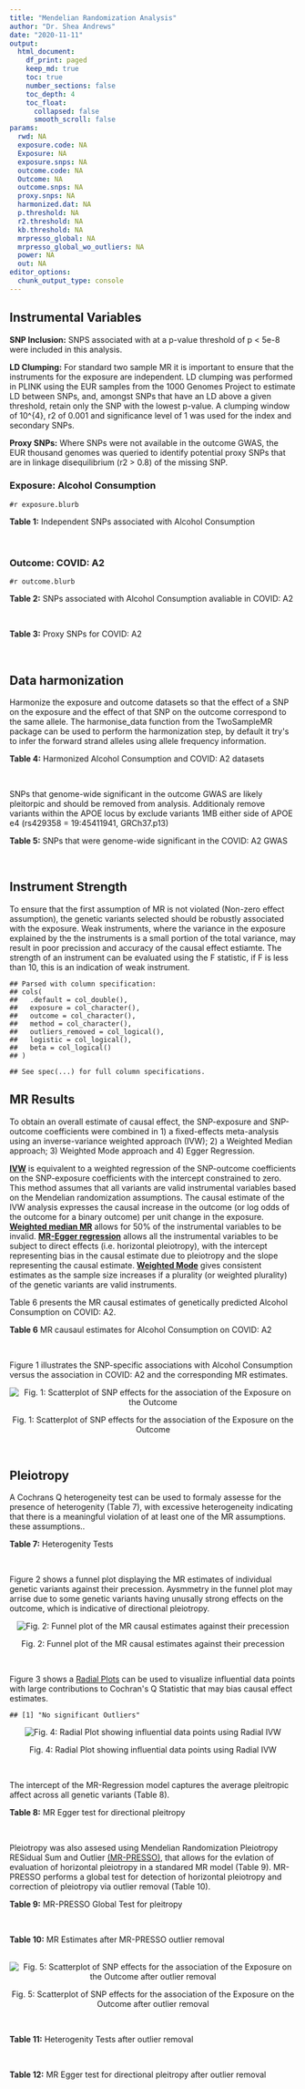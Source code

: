 ```yaml
---
title: "Mendelian Randomization Analysis"
author: "Dr. Shea Andrews"
date: "2020-11-11"
output:
  html_document:
    df_print: paged
    keep_md: true
    toc: true
    number_sections: false
    toc_depth: 4
    toc_float:
      collapsed: false
      smooth_scroll: false
params:
  rwd: NA
  exposure.code: NA
  Exposure: NA
  exposure.snps: NA
  outcome.code: NA
  Outcome: NA
  outcome.snps: NA
  proxy.snps: NA
  harmonized.dat: NA
  p.threshold: NA
  r2.threshold: NA
  kb.threshold: NA
  mrpresso_global: NA
  mrpresso_global_wo_outliers: NA
  power: NA
  out: NA
editor_options:
  chunk_output_type: console
---
```







## Instrumental Variables
**SNP Inclusion:** SNPS associated with at a p-value threshold of p < 5e-8 were included in this analysis.
<br>

**LD Clumping:** For standard two sample MR it is important to ensure that the instruments for the exposure are independent. LD clumping was performed in PLINK using the EUR samples from the 1000 Genomes Project to estimate LD between SNPs, and, amongst SNPs that have an LD above a given threshold, retain only the SNP with the lowest p-value. A clumping window of 10^{4}, r2 of 0.001 and significance level of 1 was used for the index and secondary SNPs.
<br>

**Proxy SNPs:** Where SNPs were not available in the outcome GWAS, the EUR thousand genomes was queried to identify potential proxy SNPs that are in linkage disequilibrium (r2 > 0.8) of the missing SNP.
<br>

### Exposure: Alcohol Consumption
`#r exposure.blurb`
<br>

**Table 1:** Independent SNPs associated with Alcohol Consumption
<div data-pagedtable="false">
  <script data-pagedtable-source type="application/json">
{"columns":[{"label":["SNP"],"name":[1],"type":["chr"],"align":["left"]},{"label":["CHROM"],"name":[2],"type":["dbl"],"align":["right"]},{"label":["POS"],"name":[3],"type":["dbl"],"align":["right"]},{"label":["REF"],"name":[4],"type":["chr"],"align":["left"]},{"label":["ALT"],"name":[5],"type":["chr"],"align":["left"]},{"label":["AF"],"name":[6],"type":["dbl"],"align":["right"]},{"label":["BETA"],"name":[7],"type":["dbl"],"align":["right"]},{"label":["SE"],"name":[8],"type":["dbl"],"align":["right"]},{"label":["Z"],"name":[9],"type":["dbl"],"align":["right"]},{"label":["P"],"name":[10],"type":["dbl"],"align":["right"]},{"label":["N"],"name":[11],"type":["dbl"],"align":["right"]},{"label":["TRAIT"],"name":[12],"type":["chr"],"align":["left"]}],"data":[{"1":"rs10753661","2":"1","3":"165119792","4":"G","5":"A","6":"0.7020","7":"-0.0113","8":"0.00209","9":"-5.406699","10":"4.24e-08","11":"537349","12":"drnkwk"},{"1":"rs28680958","2":"1","3":"173848808","4":"G","5":"A","6":"0.2300","7":"-0.0136","8":"0.00237","9":"-5.738397","10":"9.78e-09","11":"537349","12":"drnkwk"},{"1":"rs1260326","2":"2","3":"27730940","4":"T","5":"C","6":"0.5950","7":"0.0233","8":"0.00196","9":"11.887755","10":"3.33e-33","11":"537349","12":"drnkwk"},{"1":"rs62135521","2":"2","3":"44296002","4":"G","5":"T","6":"0.0378","7":"-0.0272","8":"0.00470","9":"-5.787234","10":"9.91e-09","11":"537349","12":"drnkwk"},{"1":"rs528301","2":"2","3":"45154908","4":"G","5":"A","6":"0.6050","7":"0.0156","8":"0.00195","9":"8.000000","10":"1.25e-15","11":"537349","12":"drnkwk"},{"1":"rs6739804","2":"2","3":"63269604","4":"T","5":"C","6":"0.6600","7":"-0.0129","8":"0.00208","9":"-6.201923","10":"4.72e-10","11":"537349","12":"drnkwk"},{"1":"rs4233567","2":"2","3":"144272376","4":"C","5":"T","6":"0.3400","7":"-0.0130","8":"0.00208","9":"-6.250000","10":"3.83e-10","11":"537349","12":"drnkwk"},{"1":"rs28732378","2":"3","3":"85403892","4":"A","5":"G","6":"0.7290","7":"-0.0163","8":"0.00217","9":"-7.511521","10":"2.24e-14","11":"537349","12":"drnkwk"},{"1":"rs28712821","2":"4","3":"39413780","4":"G","5":"A","6":"0.5940","7":"0.0284","8":"0.00199","9":"14.271357","10":"1.10e-46","11":"537349","12":"drnkwk"},{"1":"rs16854020","2":"4","3":"42117559","4":"G","5":"A","6":"0.1270","7":"0.0180","8":"0.00289","9":"6.228374","10":"4.82e-10","11":"537349","12":"drnkwk"},{"1":"rs1229984","2":"4","3":"100239319","4":"T","5":"C","6":"0.9530","7":"0.2090","8":"0.00673","9":"31.054978","10":"1.60e-203","11":"537349","12":"drnkwk"},{"1":"rs78234152","2":"4","3":"100279889","4":"G","5":"A","6":"0.0986","7":"0.0275","8":"0.00306","9":"8.986928","10":"2.18e-19","11":"537349","12":"drnkwk"},{"1":"rs13107325","2":"4","3":"103188709","4":"C","5":"T","6":"0.0654","7":"-0.0369","8":"0.00395","9":"-9.341772","10":"1.23e-20","11":"537349","12":"drnkwk"},{"1":"rs331939","2":"4","3":"143654889","4":"G","5":"A","6":"0.3390","7":"-0.0118","8":"0.00202","9":"-5.841584","10":"4.50e-09","11":"537349","12":"drnkwk"},{"1":"rs4916723","2":"5","3":"87854395","4":"A","5":"C","6":"0.4040","7":"-0.0115","8":"0.00199","9":"-5.778894","10":"8.07e-09","11":"537349","12":"drnkwk"},{"1":"rs55872084","2":"5","3":"155902003","4":"G","5":"T","6":"0.2180","7":"0.0129","8":"0.00228","9":"5.657895","10":"1.98e-08","11":"537349","12":"drnkwk"},{"1":"rs10085696","2":"7","3":"69783020","4":"A","5":"G","6":"0.2010","7":"-0.0160","8":"0.00249","9":"-6.425703","10":"1.24e-10","11":"537349","12":"drnkwk"},{"1":"rs2299409","2":"7","3":"103812171","4":"G","5":"A","6":"0.4930","7":"-0.0104","8":"0.00192","9":"-5.416667","10":"4.80e-08","11":"537349","12":"drnkwk"},{"1":"rs6951574","2":"7","3":"153489744","4":"T","5":"C","6":"0.4590","7":"0.0135","8":"0.00205","9":"6.585366","10":"4.44e-11","11":"537349","12":"drnkwk"},{"1":"rs28601761","2":"8","3":"126500031","4":"C","5":"G","6":"0.4050","7":"0.0116","8":"0.00201","9":"5.771144","10":"7.60e-09","11":"537349","12":"drnkwk"},{"1":"rs55932213","2":"9","3":"108755622","4":"A","5":"G","6":"0.7010","7":"0.0129","8":"0.00230","9":"5.608696","10":"1.80e-08","11":"537349","12":"drnkwk"},{"1":"rs2049045","2":"11","3":"27694241","4":"G","5":"C","6":"0.1890","7":"-0.0137","8":"0.00251","9":"-5.458167","10":"3.97e-08","11":"537349","12":"drnkwk"},{"1":"rs4752999","2":"11","3":"47428565","4":"C","5":"T","6":"0.3210","7":"-0.0145","8":"0.00207","9":"-7.004831","10":"2.03e-12","11":"537349","12":"drnkwk"},{"1":"rs4309187","2":"11","3":"113412443","4":"A","5":"C","6":"0.6970","7":"0.0149","8":"0.00210","9":"7.095238","10":"1.37e-12","11":"537349","12":"drnkwk"},{"1":"rs17542254","2":"11","3":"113655696","4":"A","5":"G","6":"0.2510","7":"0.0131","8":"0.00214","9":"6.121495","10":"8.96e-10","11":"537349","12":"drnkwk"},{"1":"rs1387766","2":"12","3":"92081800","4":"G","5":"A","6":"0.6220","7":"-0.0108","8":"0.00198","9":"-5.454545","10":"4.79e-08","11":"537349","12":"drnkwk"},{"1":"rs34704785","2":"13","3":"68117681","4":"C","5":"T","6":"0.4120","7":"-0.0114","8":"0.00214","9":"-5.327103","10":"4.52e-08","11":"537349","12":"drnkwk"},{"1":"rs1123285","2":"14","3":"57274519","4":"C","5":"G","6":"0.3390","7":"-0.0127","8":"0.00208","9":"-6.105769","10":"1.36e-09","11":"537349","12":"drnkwk"},{"1":"rs28929474","2":"14","3":"94844947","4":"C","5":"T","6":"0.0154","7":"-0.0477","8":"0.00719","9":"-6.634214","10":"2.39e-11","11":"537349","12":"drnkwk"},{"1":"rs153106","2":"16","3":"28526897","4":"T","5":"C","6":"0.4090","7":"-0.0137","8":"0.00196","9":"-6.989796","10":"3.63e-12","11":"537349","12":"drnkwk"},{"1":"rs79616692","2":"16","3":"72338507","4":"G","5":"C","6":"0.1100","7":"0.0190","8":"0.00315","9":"6.031746","10":"2.38e-09","11":"537349","12":"drnkwk"},{"1":"rs11860773","2":"16","3":"73912503","4":"T","5":"C","6":"0.1760","7":"-0.0155","8":"0.00251","9":"-6.175299","10":"8.35e-10","11":"537349","12":"drnkwk"},{"1":"rs13332432","2":"16","3":"85721809","4":"C","5":"G","6":"0.2960","7":"0.0142","8":"0.00219","9":"6.484018","10":"5.94e-11","11":"537349","12":"drnkwk"},{"1":"rs34121753","2":"17","3":"7733833","4":"A","5":"G","6":"0.5320","7":"0.0112","8":"0.00199","9":"5.628141","10":"1.39e-08","11":"537349","12":"drnkwk"},{"1":"rs76640332","2":"17","3":"44189858","4":"G","5":"A","6":"0.2040","7":"-0.0219","8":"0.00250","9":"-8.760000","10":"1.47e-18","11":"537349","12":"drnkwk"},{"1":"rs838145","2":"19","3":"49248730","4":"G","5":"A","6":"0.5840","7":"-0.0161","8":"0.00198","9":"-8.131313","10":"3.87e-16","11":"537349","12":"drnkwk"},{"1":"rs6106989","2":"20","3":"25027630","4":"G","5":"A","6":"0.6280","7":"0.0113","8":"0.00204","9":"5.539216","10":"3.81e-08","11":"537349","12":"drnkwk"}],"options":{"columns":{"min":{},"max":[10]},"rows":{"min":[10],"max":[10]},"pages":{}}}
  </script>
</div>
<br>

### Outcome: COVID: A2
`#r outcome.blurb`
<br>

**Table 2:** SNPs associated with Alcohol Consumption avaliable in COVID: A2
<div data-pagedtable="false">
  <script data-pagedtable-source type="application/json">
{"columns":[{"label":["SNP"],"name":[1],"type":["chr"],"align":["left"]},{"label":["CHROM"],"name":[2],"type":["dbl"],"align":["right"]},{"label":["POS"],"name":[3],"type":["dbl"],"align":["right"]},{"label":["REF"],"name":[4],"type":["chr"],"align":["left"]},{"label":["ALT"],"name":[5],"type":["chr"],"align":["left"]},{"label":["AF"],"name":[6],"type":["dbl"],"align":["right"]},{"label":["BETA"],"name":[7],"type":["dbl"],"align":["right"]},{"label":["SE"],"name":[8],"type":["dbl"],"align":["right"]},{"label":["Z"],"name":[9],"type":["dbl"],"align":["right"]},{"label":["P"],"name":[10],"type":["dbl"],"align":["right"]},{"label":["N"],"name":[11],"type":["dbl"],"align":["right"]},{"label":["TRAIT"],"name":[12],"type":["chr"],"align":["left"]}],"data":[{"1":"rs10753661","2":"1","3":"165119792","4":"G","5":"A","6":"0.68840","7":"0.0122530","8":"0.030037","9":"0.40793022","10":"0.683300","11":"628126","12":"very_severe_respiratory_confirmed_covid_vs._population"},{"1":"rs28680958","2":"1","3":"173848808","4":"G","5":"A","6":"0.20820","7":"-0.0507630","8":"0.033097","9":"-1.53376439","10":"0.125100","11":"628126","12":"very_severe_respiratory_confirmed_covid_vs._population"},{"1":"rs1260326","2":"2","3":"27730940","4":"T","5":"C","6":"0.62160","7":"0.0300960","8":"0.028007","9":"1.07458850","10":"0.282600","11":"627723","12":"very_severe_respiratory_confirmed_covid_vs._population"},{"1":"rs62135521","2":"2","3":"44296002","4":"G","5":"T","6":"0.04673","7":"-0.1099500","8":"0.071461","9":"-1.53860147","10":"0.123900","11":"627723","12":"very_severe_respiratory_confirmed_covid_vs._population"},{"1":"rs528301","2":"2","3":"45154908","4":"G","5":"A","6":"0.58730","7":"-0.0398130","8":"0.036869","9":"-1.07985028","10":"0.280200","11":"618070","12":"very_severe_respiratory_confirmed_covid_vs._population"},{"1":"rs6739804","2":"2","3":"63269604","4":"T","5":"C","6":"0.67660","7":"-0.0042623","8":"0.038315","9":"-0.11124364","10":"0.911400","11":"618070","12":"very_severe_respiratory_confirmed_covid_vs._population"},{"1":"rs4233567","2":"2","3":"144272376","4":"C","5":"T","6":"0.36150","7":"-0.0116270","8":"0.039322","9":"-0.29568689","10":"0.767500","11":"618070","12":"very_severe_respiratory_confirmed_covid_vs._population"},{"1":"rs28732378","2":"3","3":"85403892","4":"A","5":"G","6":"0.74500","7":"0.0229600","8":"0.030816","9":"0.74506750","10":"0.456200","11":"628126","12":"very_severe_respiratory_confirmed_covid_vs._population"},{"1":"rs28712821","2":"4","3":"39413780","4":"G","5":"A","6":"0.61920","7":"0.0467220","8":"0.037458","9":"1.24731700","10":"0.212300","11":"618070","12":"very_severe_respiratory_confirmed_covid_vs._population"},{"1":"rs16854020","2":"4","3":"42117559","4":"G","5":"A","6":"0.11310","7":"0.0414450","8":"0.039785","9":"1.04172427","10":"0.297500","11":"628126","12":"very_severe_respiratory_confirmed_covid_vs._population"},{"1":"rs1229984","2":"4","3":"100239319","4":"T","5":"C","6":"0.98230","7":"0.1621800","8":"0.072076","9":"2.25012487","10":"0.024440","11":"616188","12":"very_severe_respiratory_confirmed_covid_vs._population"},{"1":"rs78234152","2":"4","3":"100279889","4":"G","5":"A","6":"0.11630","7":"0.0663750","8":"0.047831","9":"1.38769835","10":"0.165200","11":"628126","12":"very_severe_respiratory_confirmed_covid_vs._population"},{"1":"rs13107325","2":"4","3":"103188709","4":"C","5":"T","6":"0.05099","7":"0.0699230","8":"0.050194","9":"1.39305495","10":"0.163600","11":"628126","12":"very_severe_respiratory_confirmed_covid_vs._population"},{"1":"rs331939","2":"4","3":"143654889","4":"G","5":"A","6":"0.32340","7":"-0.0057320","8":"0.028796","9":"-0.19905542","10":"0.842200","11":"628126","12":"very_severe_respiratory_confirmed_covid_vs._population"},{"1":"rs4916723","2":"5","3":"87854395","4":"A","5":"C","6":"0.43930","7":"-0.0299270","8":"0.037924","9":"-0.78913089","10":"0.430000","11":"618070","12":"very_severe_respiratory_confirmed_covid_vs._population"},{"1":"rs55872084","2":"5","3":"155902003","4":"G","5":"T","6":"0.21180","7":"-0.0407650","8":"0.044337","9":"-0.91943523","10":"0.357900","11":"618070","12":"very_severe_respiratory_confirmed_covid_vs._population"},{"1":"rs10085696","2":"7","3":"69783020","4":"A","5":"G","6":"0.19470","7":"0.0238760","8":"0.034425","9":"0.69356572","10":"0.487900","11":"628126","12":"very_severe_respiratory_confirmed_covid_vs._population"},{"1":"rs2299409","2":"7","3":"103812171","4":"G","5":"A","6":"0.52090","7":"0.0342660","8":"0.028041","9":"1.22199636","10":"0.221700","11":"628126","12":"very_severe_respiratory_confirmed_covid_vs._population"},{"1":"rs28601761","2":"8","3":"126500031","4":"C","5":"G","6":"0.41680","7":"-0.0325720","8":"0.036594","9":"-0.89009127","10":"0.373400","11":"618070","12":"very_severe_respiratory_confirmed_covid_vs._population"},{"1":"rs55932213","2":"9","3":"108755622","4":"A","5":"G","6":"0.73830","7":"-0.0153960","8":"0.040170","9":"-0.38327110","10":"0.701500","11":"618070","12":"very_severe_respiratory_confirmed_covid_vs._population"},{"1":"rs2049045","2":"11","3":"27694241","4":"G","5":"C","6":"0.17340","7":"0.0029615","8":"0.045932","9":"0.06447575","10":"0.948600","11":"618070","12":"very_severe_respiratory_confirmed_covid_vs._population"},{"1":"rs4752999","2":"11","3":"47428565","4":"C","5":"T","6":"0.32390","7":"-0.0364350","8":"0.029627","9":"-1.22979039","10":"0.218800","11":"628126","12":"very_severe_respiratory_confirmed_covid_vs._population"},{"1":"rs4309187","2":"11","3":"113412443","4":"A","5":"C","6":"0.73720","7":"-0.0353660","8":"0.038403","9":"-0.92091764","10":"0.357100","11":"618070","12":"very_severe_respiratory_confirmed_covid_vs._population"},{"1":"rs17542254","2":"11","3":"113655696","4":"A","5":"G","6":"0.26020","7":"0.0482450","8":"0.031007","9":"1.55593898","10":"0.119700","11":"628126","12":"very_severe_respiratory_confirmed_covid_vs._population"},{"1":"rs1387766","2":"12","3":"92081800","4":"G","5":"A","6":"0.63350","7":"0.0176930","8":"0.028638","9":"0.61781549","10":"0.536700","11":"628126","12":"very_severe_respiratory_confirmed_covid_vs._population"},{"1":"rs34704785","2":"13","3":"68117681","4":"C","5":"T","6":"0.44350","7":"0.0074071","8":"0.036138","9":"0.20496707","10":"0.837600","11":"618070","12":"very_severe_respiratory_confirmed_covid_vs._population"},{"1":"rs1123285","2":"14","3":"57274519","4":"C","5":"G","6":"0.33420","7":"0.0247140","8":"0.038918","9":"0.63502749","10":"0.525400","11":"617667","12":"very_severe_respiratory_confirmed_covid_vs._population"},{"1":"rs28929474","2":"14","3":"94844947","4":"C","5":"T","6":"0.01986","7":"0.0210350","8":"0.110390","9":"0.19055168","10":"0.848900","11":"627723","12":"very_severe_respiratory_confirmed_covid_vs._population"},{"1":"rs153106","2":"16","3":"28526897","4":"T","5":"C","6":"0.44110","7":"0.0280560","8":"0.028386","9":"0.98837455","10":"0.323000","11":"627723","12":"very_severe_respiratory_confirmed_covid_vs._population"},{"1":"rs79616692","2":"16","3":"72338507","4":"G","5":"C","6":"0.11410","7":"0.0212390","8":"0.057530","9":"0.36918130","10":"0.712000","11":"618070","12":"very_severe_respiratory_confirmed_covid_vs._population"},{"1":"rs11860773","2":"16","3":"73912503","4":"T","5":"C","6":"0.19570","7":"-0.0282800","8":"0.047935","9":"-0.58996558","10":"0.555200","11":"618070","12":"very_severe_respiratory_confirmed_covid_vs._population"},{"1":"rs13332432","2":"16","3":"85721809","4":"C","5":"G","6":"0.27610","7":"0.0728450","8":"0.041288","9":"1.76431409","10":"0.077680","11":"618070","12":"very_severe_respiratory_confirmed_covid_vs._population"},{"1":"rs34121753","2":"17","3":"7733833","4":"A","5":"G","6":"0.53010","7":"0.0477730","8":"0.039322","9":"1.21491786","10":"0.224400","11":"618070","12":"very_severe_respiratory_confirmed_covid_vs._population"},{"1":"rs76640332","2":"17","3":"44189858","4":"G","5":"A","6":"0.16960","7":"-0.1171300","8":"0.043239","9":"-2.70889706","10":"0.006748","11":"618070","12":"very_severe_respiratory_confirmed_covid_vs._population"},{"1":"rs838145","2":"19","3":"49248730","4":"G","5":"A","6":"0.58890","7":"0.1074500","8":"0.037112","9":"2.89528993","10":"0.003790","11":"618070","12":"very_severe_respiratory_confirmed_covid_vs._population"},{"1":"rs6106989","2":"20","3":"25027630","4":"G","5":"A","6":"0.62780","7":"-0.0342490","8":"0.037479","9":"-0.91381840","10":"0.360800","11":"618070","12":"very_severe_respiratory_confirmed_covid_vs._population"},{"1":"rs6951574","2":"NA","3":"NA","4":"NA","5":"NA","6":"NA","7":"NA","8":"NA","9":"NA","10":"NA","11":"NA","12":"NA"}],"options":{"columns":{"min":{},"max":[10]},"rows":{"min":[10],"max":[10]},"pages":{}}}
  </script>
</div>
<br>

**Table 3:** Proxy SNPs for COVID: A2
<div data-pagedtable="false">
  <script data-pagedtable-source type="application/json">
{"columns":[{"label":["target_snp"],"name":[1],"type":["chr"],"align":["left"]},{"label":["proxy_snp"],"name":[2],"type":["chr"],"align":["left"]},{"label":["ld.r2"],"name":[3],"type":["dbl"],"align":["right"]},{"label":["Dprime"],"name":[4],"type":["dbl"],"align":["right"]},{"label":["PHASE"],"name":[5],"type":["chr"],"align":["left"]},{"label":["X12"],"name":[6],"type":["lgl"],"align":["right"]},{"label":["CHROM"],"name":[7],"type":["dbl"],"align":["right"]},{"label":["POS"],"name":[8],"type":["dbl"],"align":["right"]},{"label":["REF.proxy"],"name":[9],"type":["chr"],"align":["left"]},{"label":["ALT.proxy"],"name":[10],"type":["chr"],"align":["left"]},{"label":["AF"],"name":[11],"type":["dbl"],"align":["right"]},{"label":["BETA"],"name":[12],"type":["dbl"],"align":["right"]},{"label":["SE"],"name":[13],"type":["dbl"],"align":["right"]},{"label":["Z"],"name":[14],"type":["dbl"],"align":["right"]},{"label":["P"],"name":[15],"type":["dbl"],"align":["right"]},{"label":["N"],"name":[16],"type":["dbl"],"align":["right"]},{"label":["TRAIT"],"name":[17],"type":["chr"],"align":["left"]},{"label":["ref"],"name":[18],"type":["chr"],"align":["left"]},{"label":["ref.proxy"],"name":[19],"type":["chr"],"align":["left"]},{"label":["alt"],"name":[20],"type":["lgl"],"align":["right"]},{"label":["alt.proxy"],"name":[21],"type":["chr"],"align":["left"]},{"label":["ALT"],"name":[22],"type":["chr"],"align":["left"]},{"label":["REF"],"name":[23],"type":["lgl"],"align":["right"]},{"label":["proxy.outcome"],"name":[24],"type":["lgl"],"align":["right"]}],"data":[{"1":"rs6951574","2":"rs2622238","3":"0.945407","4":"1","5":"CG/TA","6":"NA","7":"7","8":"153488760","9":"A","10":"G","11":"0.4413","12":"-0.0043222","13":"0.040191","14":"-0.1075415","15":"0.9144","16":"617667","17":"very_severe_respiratory_confirmed_covid_vs._population","18":"C","19":"G","20":"TRUE","21":"A","22":"C","23":"TRUE","24":"TRUE"}],"options":{"columns":{"min":{},"max":[10]},"rows":{"min":[10],"max":[10]},"pages":{}}}
  </script>
</div>
<br>

## Data harmonization
Harmonize the exposure and outcome datasets so that the effect of a SNP on the exposure and the effect of that SNP on the outcome correspond to the same allele. The harmonise_data function from the TwoSampleMR package can be used to perform the harmonization step, by default it try's to infer the forward strand alleles using allele frequency information.
<br>

**Table 4:** Harmonized Alcohol Consumption and COVID: A2 datasets
<div data-pagedtable="false">
  <script data-pagedtable-source type="application/json">
{"columns":[{"label":["SNP"],"name":[1],"type":["chr"],"align":["left"]},{"label":["effect_allele.exposure"],"name":[2],"type":["chr"],"align":["left"]},{"label":["other_allele.exposure"],"name":[3],"type":["chr"],"align":["left"]},{"label":["effect_allele.outcome"],"name":[4],"type":["chr"],"align":["left"]},{"label":["other_allele.outcome"],"name":[5],"type":["chr"],"align":["left"]},{"label":["beta.exposure"],"name":[6],"type":["dbl"],"align":["right"]},{"label":["beta.outcome"],"name":[7],"type":["dbl"],"align":["right"]},{"label":["eaf.exposure"],"name":[8],"type":["dbl"],"align":["right"]},{"label":["eaf.outcome"],"name":[9],"type":["dbl"],"align":["right"]},{"label":["remove"],"name":[10],"type":["lgl"],"align":["right"]},{"label":["palindromic"],"name":[11],"type":["lgl"],"align":["right"]},{"label":["ambiguous"],"name":[12],"type":["lgl"],"align":["right"]},{"label":["id.outcome"],"name":[13],"type":["chr"],"align":["left"]},{"label":["chr.outcome"],"name":[14],"type":["dbl"],"align":["right"]},{"label":["pos.outcome"],"name":[15],"type":["dbl"],"align":["right"]},{"label":["se.outcome"],"name":[16],"type":["dbl"],"align":["right"]},{"label":["z.outcome"],"name":[17],"type":["dbl"],"align":["right"]},{"label":["pval.outcome"],"name":[18],"type":["dbl"],"align":["right"]},{"label":["samplesize.outcome"],"name":[19],"type":["dbl"],"align":["right"]},{"label":["outcome"],"name":[20],"type":["chr"],"align":["left"]},{"label":["mr_keep.outcome"],"name":[21],"type":["lgl"],"align":["right"]},{"label":["pval_origin.outcome"],"name":[22],"type":["chr"],"align":["left"]},{"label":["chr.exposure"],"name":[23],"type":["dbl"],"align":["right"]},{"label":["pos.exposure"],"name":[24],"type":["dbl"],"align":["right"]},{"label":["se.exposure"],"name":[25],"type":["dbl"],"align":["right"]},{"label":["z.exposure"],"name":[26],"type":["dbl"],"align":["right"]},{"label":["pval.exposure"],"name":[27],"type":["dbl"],"align":["right"]},{"label":["samplesize.exposure"],"name":[28],"type":["dbl"],"align":["right"]},{"label":["exposure"],"name":[29],"type":["chr"],"align":["left"]},{"label":["mr_keep.exposure"],"name":[30],"type":["lgl"],"align":["right"]},{"label":["pval_origin.exposure"],"name":[31],"type":["chr"],"align":["left"]},{"label":["id.exposure"],"name":[32],"type":["chr"],"align":["left"]},{"label":["action"],"name":[33],"type":["dbl"],"align":["right"]},{"label":["mr_keep"],"name":[34],"type":["lgl"],"align":["right"]},{"label":["pt"],"name":[35],"type":["dbl"],"align":["right"]},{"label":["pleitropy_keep"],"name":[36],"type":["lgl"],"align":["right"]},{"label":["mrpresso_RSSobs"],"name":[37],"type":["lgl"],"align":["right"]},{"label":["mrpresso_pval"],"name":[38],"type":["lgl"],"align":["right"]},{"label":["mrpresso_keep"],"name":[39],"type":["lgl"],"align":["right"]}],"data":[{"1":"rs10085696","2":"G","3":"A","4":"G","5":"A","6":"-0.0160","7":"0.0238760","8":"0.2010","9":"0.19470","10":"FALSE","11":"FALSE","12":"FALSE","13":"Is02h9","14":"7","15":"69783020","16":"0.034425","17":"0.69356572","18":"0.487900","19":"628126","20":"covidhgi2020anaA2v4","21":"TRUE","22":"reported","23":"7","24":"69783020","25":"0.00249","26":"-6.425703","27":"1.24e-10","28":"537349","29":"Liu2019drnkwk","30":"TRUE","31":"reported","32":"8Hpe8i","33":"2","34":"TRUE","35":"5e-08","36":"TRUE","37":"NA","38":"NA","39":"TRUE"},{"1":"rs10753661","2":"A","3":"G","4":"A","5":"G","6":"-0.0113","7":"0.0122530","8":"0.7020","9":"0.68840","10":"FALSE","11":"FALSE","12":"FALSE","13":"Is02h9","14":"1","15":"165119792","16":"0.030037","17":"0.40793022","18":"0.683300","19":"628126","20":"covidhgi2020anaA2v4","21":"TRUE","22":"reported","23":"1","24":"165119792","25":"0.00209","26":"-5.406699","27":"4.24e-08","28":"537349","29":"Liu2019drnkwk","30":"TRUE","31":"reported","32":"8Hpe8i","33":"2","34":"TRUE","35":"5e-08","36":"TRUE","37":"NA","38":"NA","39":"TRUE"},{"1":"rs1123285","2":"G","3":"C","4":"G","5":"C","6":"-0.0127","7":"0.0247140","8":"0.3390","9":"0.33420","10":"FALSE","11":"TRUE","12":"FALSE","13":"Is02h9","14":"14","15":"57274519","16":"0.038918","17":"0.63502749","18":"0.525400","19":"617667","20":"covidhgi2020anaA2v4","21":"TRUE","22":"reported","23":"14","24":"57274519","25":"0.00208","26":"-6.105769","27":"1.36e-09","28":"537349","29":"Liu2019drnkwk","30":"TRUE","31":"reported","32":"8Hpe8i","33":"2","34":"TRUE","35":"5e-08","36":"TRUE","37":"NA","38":"NA","39":"TRUE"},{"1":"rs11860773","2":"C","3":"T","4":"C","5":"T","6":"-0.0155","7":"-0.0282800","8":"0.1760","9":"0.19570","10":"FALSE","11":"FALSE","12":"FALSE","13":"Is02h9","14":"16","15":"73912503","16":"0.047935","17":"-0.58996558","18":"0.555200","19":"618070","20":"covidhgi2020anaA2v4","21":"TRUE","22":"reported","23":"16","24":"73912503","25":"0.00251","26":"-6.175299","27":"8.35e-10","28":"537349","29":"Liu2019drnkwk","30":"TRUE","31":"reported","32":"8Hpe8i","33":"2","34":"TRUE","35":"5e-08","36":"TRUE","37":"NA","38":"NA","39":"TRUE"},{"1":"rs1229984","2":"C","3":"T","4":"C","5":"T","6":"0.2090","7":"0.1621800","8":"0.9530","9":"0.98230","10":"FALSE","11":"FALSE","12":"FALSE","13":"Is02h9","14":"4","15":"100239319","16":"0.072076","17":"2.25012487","18":"0.024440","19":"616188","20":"covidhgi2020anaA2v4","21":"TRUE","22":"reported","23":"4","24":"100239319","25":"0.00673","26":"31.054978","27":"1.00e-200","28":"537349","29":"Liu2019drnkwk","30":"TRUE","31":"reported","32":"8Hpe8i","33":"2","34":"TRUE","35":"5e-08","36":"TRUE","37":"NA","38":"NA","39":"TRUE"},{"1":"rs1260326","2":"C","3":"T","4":"C","5":"T","6":"0.0233","7":"0.0300960","8":"0.5950","9":"0.62160","10":"FALSE","11":"FALSE","12":"FALSE","13":"Is02h9","14":"2","15":"27730940","16":"0.028007","17":"1.07458850","18":"0.282600","19":"627723","20":"covidhgi2020anaA2v4","21":"TRUE","22":"reported","23":"2","24":"27730940","25":"0.00196","26":"11.887755","27":"3.33e-33","28":"537349","29":"Liu2019drnkwk","30":"TRUE","31":"reported","32":"8Hpe8i","33":"2","34":"TRUE","35":"5e-08","36":"TRUE","37":"NA","38":"NA","39":"TRUE"},{"1":"rs13107325","2":"T","3":"C","4":"T","5":"C","6":"-0.0369","7":"0.0699230","8":"0.0654","9":"0.05099","10":"FALSE","11":"FALSE","12":"FALSE","13":"Is02h9","14":"4","15":"103188709","16":"0.050194","17":"1.39305495","18":"0.163600","19":"628126","20":"covidhgi2020anaA2v4","21":"TRUE","22":"reported","23":"4","24":"103188709","25":"0.00395","26":"-9.341772","27":"1.23e-20","28":"537349","29":"Liu2019drnkwk","30":"TRUE","31":"reported","32":"8Hpe8i","33":"2","34":"TRUE","35":"5e-08","36":"TRUE","37":"NA","38":"NA","39":"TRUE"},{"1":"rs13332432","2":"G","3":"C","4":"G","5":"C","6":"0.0142","7":"0.0728450","8":"0.2960","9":"0.27610","10":"FALSE","11":"TRUE","12":"FALSE","13":"Is02h9","14":"16","15":"85721809","16":"0.041288","17":"1.76431409","18":"0.077680","19":"618070","20":"covidhgi2020anaA2v4","21":"TRUE","22":"reported","23":"16","24":"85721809","25":"0.00219","26":"6.484018","27":"5.94e-11","28":"537349","29":"Liu2019drnkwk","30":"TRUE","31":"reported","32":"8Hpe8i","33":"2","34":"TRUE","35":"5e-08","36":"TRUE","37":"NA","38":"NA","39":"TRUE"},{"1":"rs1387766","2":"A","3":"G","4":"A","5":"G","6":"-0.0108","7":"0.0176930","8":"0.6220","9":"0.63350","10":"FALSE","11":"FALSE","12":"FALSE","13":"Is02h9","14":"12","15":"92081800","16":"0.028638","17":"0.61781549","18":"0.536700","19":"628126","20":"covidhgi2020anaA2v4","21":"TRUE","22":"reported","23":"12","24":"92081800","25":"0.00198","26":"-5.454545","27":"4.79e-08","28":"537349","29":"Liu2019drnkwk","30":"TRUE","31":"reported","32":"8Hpe8i","33":"2","34":"TRUE","35":"5e-08","36":"TRUE","37":"NA","38":"NA","39":"TRUE"},{"1":"rs153106","2":"C","3":"T","4":"C","5":"T","6":"-0.0137","7":"0.0280560","8":"0.4090","9":"0.44110","10":"FALSE","11":"FALSE","12":"FALSE","13":"Is02h9","14":"16","15":"28526897","16":"0.028386","17":"0.98837455","18":"0.323000","19":"627723","20":"covidhgi2020anaA2v4","21":"TRUE","22":"reported","23":"16","24":"28526897","25":"0.00196","26":"-6.989796","27":"3.63e-12","28":"537349","29":"Liu2019drnkwk","30":"TRUE","31":"reported","32":"8Hpe8i","33":"2","34":"TRUE","35":"5e-08","36":"TRUE","37":"NA","38":"NA","39":"TRUE"},{"1":"rs16854020","2":"A","3":"G","4":"A","5":"G","6":"0.0180","7":"0.0414450","8":"0.1270","9":"0.11310","10":"FALSE","11":"FALSE","12":"FALSE","13":"Is02h9","14":"4","15":"42117559","16":"0.039785","17":"1.04172427","18":"0.297500","19":"628126","20":"covidhgi2020anaA2v4","21":"TRUE","22":"reported","23":"4","24":"42117559","25":"0.00289","26":"6.228374","27":"4.82e-10","28":"537349","29":"Liu2019drnkwk","30":"TRUE","31":"reported","32":"8Hpe8i","33":"2","34":"TRUE","35":"5e-08","36":"TRUE","37":"NA","38":"NA","39":"TRUE"},{"1":"rs17542254","2":"G","3":"A","4":"G","5":"A","6":"0.0131","7":"0.0482450","8":"0.2510","9":"0.26020","10":"FALSE","11":"FALSE","12":"FALSE","13":"Is02h9","14":"11","15":"113655696","16":"0.031007","17":"1.55593898","18":"0.119700","19":"628126","20":"covidhgi2020anaA2v4","21":"TRUE","22":"reported","23":"11","24":"113655696","25":"0.00214","26":"6.121495","27":"8.96e-10","28":"537349","29":"Liu2019drnkwk","30":"TRUE","31":"reported","32":"8Hpe8i","33":"2","34":"TRUE","35":"5e-08","36":"TRUE","37":"NA","38":"NA","39":"TRUE"},{"1":"rs2049045","2":"C","3":"G","4":"C","5":"G","6":"-0.0137","7":"0.0029615","8":"0.1890","9":"0.17340","10":"FALSE","11":"TRUE","12":"FALSE","13":"Is02h9","14":"11","15":"27694241","16":"0.045932","17":"0.06447575","18":"0.948600","19":"618070","20":"covidhgi2020anaA2v4","21":"TRUE","22":"reported","23":"11","24":"27694241","25":"0.00251","26":"-5.458167","27":"3.97e-08","28":"537349","29":"Liu2019drnkwk","30":"TRUE","31":"reported","32":"8Hpe8i","33":"2","34":"TRUE","35":"5e-08","36":"TRUE","37":"NA","38":"NA","39":"TRUE"},{"1":"rs2299409","2":"A","3":"G","4":"A","5":"G","6":"-0.0104","7":"0.0342660","8":"0.4930","9":"0.52090","10":"FALSE","11":"FALSE","12":"FALSE","13":"Is02h9","14":"7","15":"103812171","16":"0.028041","17":"1.22199636","18":"0.221700","19":"628126","20":"covidhgi2020anaA2v4","21":"TRUE","22":"reported","23":"7","24":"103812171","25":"0.00192","26":"-5.416667","27":"4.80e-08","28":"537349","29":"Liu2019drnkwk","30":"TRUE","31":"reported","32":"8Hpe8i","33":"2","34":"TRUE","35":"5e-08","36":"TRUE","37":"NA","38":"NA","39":"TRUE"},{"1":"rs28601761","2":"G","3":"C","4":"G","5":"C","6":"0.0116","7":"-0.0325720","8":"0.4050","9":"0.41680","10":"FALSE","11":"TRUE","12":"FALSE","13":"Is02h9","14":"8","15":"126500031","16":"0.036594","17":"-0.89009127","18":"0.373400","19":"618070","20":"covidhgi2020anaA2v4","21":"TRUE","22":"reported","23":"8","24":"126500031","25":"0.00201","26":"5.771144","27":"7.60e-09","28":"537349","29":"Liu2019drnkwk","30":"TRUE","31":"reported","32":"8Hpe8i","33":"2","34":"TRUE","35":"5e-08","36":"TRUE","37":"NA","38":"NA","39":"TRUE"},{"1":"rs28680958","2":"A","3":"G","4":"A","5":"G","6":"-0.0136","7":"-0.0507630","8":"0.2300","9":"0.20820","10":"FALSE","11":"FALSE","12":"FALSE","13":"Is02h9","14":"1","15":"173848808","16":"0.033097","17":"-1.53376439","18":"0.125100","19":"628126","20":"covidhgi2020anaA2v4","21":"TRUE","22":"reported","23":"1","24":"173848808","25":"0.00237","26":"-5.738397","27":"9.78e-09","28":"537349","29":"Liu2019drnkwk","30":"TRUE","31":"reported","32":"8Hpe8i","33":"2","34":"TRUE","35":"5e-08","36":"TRUE","37":"NA","38":"NA","39":"TRUE"},{"1":"rs28712821","2":"A","3":"G","4":"A","5":"G","6":"0.0284","7":"0.0467220","8":"0.5940","9":"0.61920","10":"FALSE","11":"FALSE","12":"FALSE","13":"Is02h9","14":"4","15":"39413780","16":"0.037458","17":"1.24731700","18":"0.212300","19":"618070","20":"covidhgi2020anaA2v4","21":"TRUE","22":"reported","23":"4","24":"39413780","25":"0.00199","26":"14.271357","27":"1.10e-46","28":"537349","29":"Liu2019drnkwk","30":"TRUE","31":"reported","32":"8Hpe8i","33":"2","34":"TRUE","35":"5e-08","36":"TRUE","37":"NA","38":"NA","39":"TRUE"},{"1":"rs28732378","2":"G","3":"A","4":"G","5":"A","6":"-0.0163","7":"0.0229600","8":"0.7290","9":"0.74500","10":"FALSE","11":"FALSE","12":"FALSE","13":"Is02h9","14":"3","15":"85403892","16":"0.030816","17":"0.74506750","18":"0.456200","19":"628126","20":"covidhgi2020anaA2v4","21":"TRUE","22":"reported","23":"3","24":"85403892","25":"0.00217","26":"-7.511521","27":"2.24e-14","28":"537349","29":"Liu2019drnkwk","30":"TRUE","31":"reported","32":"8Hpe8i","33":"2","34":"TRUE","35":"5e-08","36":"TRUE","37":"NA","38":"NA","39":"TRUE"},{"1":"rs28929474","2":"T","3":"C","4":"T","5":"C","6":"-0.0477","7":"0.0210350","8":"0.0154","9":"0.01986","10":"FALSE","11":"FALSE","12":"FALSE","13":"Is02h9","14":"14","15":"94844947","16":"0.110390","17":"0.19055168","18":"0.848900","19":"627723","20":"covidhgi2020anaA2v4","21":"TRUE","22":"reported","23":"14","24":"94844947","25":"0.00719","26":"-6.634214","27":"2.39e-11","28":"537349","29":"Liu2019drnkwk","30":"TRUE","31":"reported","32":"8Hpe8i","33":"2","34":"TRUE","35":"5e-08","36":"TRUE","37":"NA","38":"NA","39":"TRUE"},{"1":"rs331939","2":"A","3":"G","4":"A","5":"G","6":"-0.0118","7":"-0.0057320","8":"0.3390","9":"0.32340","10":"FALSE","11":"FALSE","12":"FALSE","13":"Is02h9","14":"4","15":"143654889","16":"0.028796","17":"-0.19905542","18":"0.842200","19":"628126","20":"covidhgi2020anaA2v4","21":"TRUE","22":"reported","23":"4","24":"143654889","25":"0.00202","26":"-5.841584","27":"4.50e-09","28":"537349","29":"Liu2019drnkwk","30":"TRUE","31":"reported","32":"8Hpe8i","33":"2","34":"TRUE","35":"5e-08","36":"TRUE","37":"NA","38":"NA","39":"TRUE"},{"1":"rs34121753","2":"G","3":"A","4":"G","5":"A","6":"0.0112","7":"0.0477730","8":"0.5320","9":"0.53010","10":"FALSE","11":"FALSE","12":"FALSE","13":"Is02h9","14":"17","15":"7733833","16":"0.039322","17":"1.21491786","18":"0.224400","19":"618070","20":"covidhgi2020anaA2v4","21":"TRUE","22":"reported","23":"17","24":"7733833","25":"0.00199","26":"5.628141","27":"1.39e-08","28":"537349","29":"Liu2019drnkwk","30":"TRUE","31":"reported","32":"8Hpe8i","33":"2","34":"TRUE","35":"5e-08","36":"TRUE","37":"NA","38":"NA","39":"TRUE"},{"1":"rs34704785","2":"T","3":"C","4":"T","5":"C","6":"-0.0114","7":"0.0074071","8":"0.4120","9":"0.44350","10":"FALSE","11":"FALSE","12":"FALSE","13":"Is02h9","14":"13","15":"68117681","16":"0.036138","17":"0.20496707","18":"0.837600","19":"618070","20":"covidhgi2020anaA2v4","21":"TRUE","22":"reported","23":"13","24":"68117681","25":"0.00214","26":"-5.327103","27":"4.52e-08","28":"537349","29":"Liu2019drnkwk","30":"TRUE","31":"reported","32":"8Hpe8i","33":"2","34":"TRUE","35":"5e-08","36":"TRUE","37":"NA","38":"NA","39":"TRUE"},{"1":"rs4233567","2":"T","3":"C","4":"T","5":"C","6":"-0.0130","7":"-0.0116270","8":"0.3400","9":"0.36150","10":"FALSE","11":"FALSE","12":"FALSE","13":"Is02h9","14":"2","15":"144272376","16":"0.039322","17":"-0.29568689","18":"0.767500","19":"618070","20":"covidhgi2020anaA2v4","21":"TRUE","22":"reported","23":"2","24":"144272376","25":"0.00208","26":"-6.250000","27":"3.83e-10","28":"537349","29":"Liu2019drnkwk","30":"TRUE","31":"reported","32":"8Hpe8i","33":"2","34":"TRUE","35":"5e-08","36":"TRUE","37":"NA","38":"NA","39":"TRUE"},{"1":"rs4309187","2":"C","3":"A","4":"C","5":"A","6":"0.0149","7":"-0.0353660","8":"0.6970","9":"0.73720","10":"FALSE","11":"FALSE","12":"FALSE","13":"Is02h9","14":"11","15":"113412443","16":"0.038403","17":"-0.92091764","18":"0.357100","19":"618070","20":"covidhgi2020anaA2v4","21":"TRUE","22":"reported","23":"11","24":"113412443","25":"0.00210","26":"7.095238","27":"1.37e-12","28":"537349","29":"Liu2019drnkwk","30":"TRUE","31":"reported","32":"8Hpe8i","33":"2","34":"TRUE","35":"5e-08","36":"TRUE","37":"NA","38":"NA","39":"TRUE"},{"1":"rs4752999","2":"T","3":"C","4":"T","5":"C","6":"-0.0145","7":"-0.0364350","8":"0.3210","9":"0.32390","10":"FALSE","11":"FALSE","12":"FALSE","13":"Is02h9","14":"11","15":"47428565","16":"0.029627","17":"-1.22979039","18":"0.218800","19":"628126","20":"covidhgi2020anaA2v4","21":"TRUE","22":"reported","23":"11","24":"47428565","25":"0.00207","26":"-7.004831","27":"2.03e-12","28":"537349","29":"Liu2019drnkwk","30":"TRUE","31":"reported","32":"8Hpe8i","33":"2","34":"TRUE","35":"5e-08","36":"TRUE","37":"NA","38":"NA","39":"TRUE"},{"1":"rs4916723","2":"C","3":"A","4":"C","5":"A","6":"-0.0115","7":"-0.0299270","8":"0.4040","9":"0.43930","10":"FALSE","11":"FALSE","12":"FALSE","13":"Is02h9","14":"5","15":"87854395","16":"0.037924","17":"-0.78913089","18":"0.430000","19":"618070","20":"covidhgi2020anaA2v4","21":"TRUE","22":"reported","23":"5","24":"87854395","25":"0.00199","26":"-5.778894","27":"8.07e-09","28":"537349","29":"Liu2019drnkwk","30":"TRUE","31":"reported","32":"8Hpe8i","33":"2","34":"TRUE","35":"5e-08","36":"TRUE","37":"NA","38":"NA","39":"TRUE"},{"1":"rs528301","2":"A","3":"G","4":"A","5":"G","6":"0.0156","7":"-0.0398130","8":"0.6050","9":"0.58730","10":"FALSE","11":"FALSE","12":"FALSE","13":"Is02h9","14":"2","15":"45154908","16":"0.036869","17":"-1.07985028","18":"0.280200","19":"618070","20":"covidhgi2020anaA2v4","21":"TRUE","22":"reported","23":"2","24":"45154908","25":"0.00195","26":"8.000000","27":"1.25e-15","28":"537349","29":"Liu2019drnkwk","30":"TRUE","31":"reported","32":"8Hpe8i","33":"2","34":"TRUE","35":"5e-08","36":"TRUE","37":"NA","38":"NA","39":"TRUE"},{"1":"rs55872084","2":"T","3":"G","4":"T","5":"G","6":"0.0129","7":"-0.0407650","8":"0.2180","9":"0.21180","10":"FALSE","11":"FALSE","12":"FALSE","13":"Is02h9","14":"5","15":"155902003","16":"0.044337","17":"-0.91943523","18":"0.357900","19":"618070","20":"covidhgi2020anaA2v4","21":"TRUE","22":"reported","23":"5","24":"155902003","25":"0.00228","26":"5.657895","27":"1.98e-08","28":"537349","29":"Liu2019drnkwk","30":"TRUE","31":"reported","32":"8Hpe8i","33":"2","34":"TRUE","35":"5e-08","36":"TRUE","37":"NA","38":"NA","39":"TRUE"},{"1":"rs55932213","2":"G","3":"A","4":"G","5":"A","6":"0.0129","7":"-0.0153960","8":"0.7010","9":"0.73830","10":"FALSE","11":"FALSE","12":"FALSE","13":"Is02h9","14":"9","15":"108755622","16":"0.040170","17":"-0.38327110","18":"0.701500","19":"618070","20":"covidhgi2020anaA2v4","21":"TRUE","22":"reported","23":"9","24":"108755622","25":"0.00230","26":"5.608696","27":"1.80e-08","28":"537349","29":"Liu2019drnkwk","30":"TRUE","31":"reported","32":"8Hpe8i","33":"2","34":"TRUE","35":"5e-08","36":"TRUE","37":"NA","38":"NA","39":"TRUE"},{"1":"rs6106989","2":"A","3":"G","4":"A","5":"G","6":"0.0113","7":"-0.0342490","8":"0.6280","9":"0.62780","10":"FALSE","11":"FALSE","12":"FALSE","13":"Is02h9","14":"20","15":"25027630","16":"0.037479","17":"-0.91381840","18":"0.360800","19":"618070","20":"covidhgi2020anaA2v4","21":"TRUE","22":"reported","23":"20","24":"25027630","25":"0.00204","26":"5.539216","27":"3.81e-08","28":"537349","29":"Liu2019drnkwk","30":"TRUE","31":"reported","32":"8Hpe8i","33":"2","34":"TRUE","35":"5e-08","36":"TRUE","37":"NA","38":"NA","39":"TRUE"},{"1":"rs62135521","2":"T","3":"G","4":"T","5":"G","6":"-0.0272","7":"-0.1099500","8":"0.0378","9":"0.04673","10":"FALSE","11":"FALSE","12":"FALSE","13":"Is02h9","14":"2","15":"44296002","16":"0.071461","17":"-1.53860147","18":"0.123900","19":"627723","20":"covidhgi2020anaA2v4","21":"TRUE","22":"reported","23":"2","24":"44296002","25":"0.00470","26":"-5.787234","27":"9.91e-09","28":"537349","29":"Liu2019drnkwk","30":"TRUE","31":"reported","32":"8Hpe8i","33":"2","34":"TRUE","35":"5e-08","36":"TRUE","37":"NA","38":"NA","39":"TRUE"},{"1":"rs6739804","2":"C","3":"T","4":"C","5":"T","6":"-0.0129","7":"-0.0042623","8":"0.6600","9":"0.67660","10":"FALSE","11":"FALSE","12":"FALSE","13":"Is02h9","14":"2","15":"63269604","16":"0.038315","17":"-0.11124364","18":"0.911400","19":"618070","20":"covidhgi2020anaA2v4","21":"TRUE","22":"reported","23":"2","24":"63269604","25":"0.00208","26":"-6.201923","27":"4.72e-10","28":"537349","29":"Liu2019drnkwk","30":"TRUE","31":"reported","32":"8Hpe8i","33":"2","34":"TRUE","35":"5e-08","36":"TRUE","37":"NA","38":"NA","39":"TRUE"},{"1":"rs6951574","2":"C","3":"T","4":"C","5":"T","6":"0.0135","7":"-0.0043222","8":"0.4590","9":"0.44130","10":"FALSE","11":"FALSE","12":"FALSE","13":"Is02h9","14":"7","15":"153488760","16":"0.040191","17":"-0.10754149","18":"0.914400","19":"617667","20":"covidhgi2020anaA2v4","21":"TRUE","22":"reported","23":"7","24":"153489744","25":"0.00205","26":"6.585366","27":"4.44e-11","28":"537349","29":"Liu2019drnkwk","30":"TRUE","31":"reported","32":"8Hpe8i","33":"2","34":"TRUE","35":"5e-08","36":"TRUE","37":"NA","38":"NA","39":"TRUE"},{"1":"rs76640332","2":"A","3":"G","4":"A","5":"G","6":"-0.0219","7":"-0.1171300","8":"0.2040","9":"0.16960","10":"FALSE","11":"FALSE","12":"FALSE","13":"Is02h9","14":"17","15":"44189858","16":"0.043239","17":"-2.70889706","18":"0.006748","19":"618070","20":"covidhgi2020anaA2v4","21":"TRUE","22":"reported","23":"17","24":"44189858","25":"0.00250","26":"-8.760000","27":"1.47e-18","28":"537349","29":"Liu2019drnkwk","30":"TRUE","31":"reported","32":"8Hpe8i","33":"2","34":"TRUE","35":"5e-08","36":"TRUE","37":"NA","38":"NA","39":"TRUE"},{"1":"rs78234152","2":"A","3":"G","4":"A","5":"G","6":"0.0275","7":"0.0663750","8":"0.0986","9":"0.11630","10":"FALSE","11":"FALSE","12":"FALSE","13":"Is02h9","14":"4","15":"100279889","16":"0.047831","17":"1.38769835","18":"0.165200","19":"628126","20":"covidhgi2020anaA2v4","21":"TRUE","22":"reported","23":"4","24":"100279889","25":"0.00306","26":"8.986928","27":"2.18e-19","28":"537349","29":"Liu2019drnkwk","30":"TRUE","31":"reported","32":"8Hpe8i","33":"2","34":"TRUE","35":"5e-08","36":"TRUE","37":"NA","38":"NA","39":"TRUE"},{"1":"rs79616692","2":"C","3":"G","4":"C","5":"G","6":"0.0190","7":"0.0212390","8":"0.1100","9":"0.11410","10":"FALSE","11":"TRUE","12":"FALSE","13":"Is02h9","14":"16","15":"72338507","16":"0.057530","17":"0.36918130","18":"0.712000","19":"618070","20":"covidhgi2020anaA2v4","21":"TRUE","22":"reported","23":"16","24":"72338507","25":"0.00315","26":"6.031746","27":"2.38e-09","28":"537349","29":"Liu2019drnkwk","30":"TRUE","31":"reported","32":"8Hpe8i","33":"2","34":"TRUE","35":"5e-08","36":"TRUE","37":"NA","38":"NA","39":"TRUE"},{"1":"rs838145","2":"A","3":"G","4":"A","5":"G","6":"-0.0161","7":"0.1074500","8":"0.5840","9":"0.58890","10":"FALSE","11":"FALSE","12":"FALSE","13":"Is02h9","14":"19","15":"49248730","16":"0.037112","17":"2.89528993","18":"0.003790","19":"618070","20":"covidhgi2020anaA2v4","21":"TRUE","22":"reported","23":"19","24":"49248730","25":"0.00198","26":"-8.131313","27":"3.87e-16","28":"537349","29":"Liu2019drnkwk","30":"TRUE","31":"reported","32":"8Hpe8i","33":"2","34":"TRUE","35":"5e-08","36":"TRUE","37":"NA","38":"NA","39":"TRUE"}],"options":{"columns":{"min":{},"max":[10]},"rows":{"min":[10],"max":[10]},"pages":{}}}
  </script>
</div>
<br>

SNPs that genome-wide significant in the outcome GWAS are likely pleitorpic and should be removed from analysis. Additionaly remove variants within the APOE locus by exclude variants 1MB either side of APOE e4 (rs429358 = 19:45411941, GRCh37.p13)
<br>


**Table 5:** SNPs that were genome-wide significant in the COVID: A2 GWAS
<div data-pagedtable="false">
  <script data-pagedtable-source type="application/json">
{"columns":[{"label":["SNP"],"name":[1],"type":["chr"],"align":["left"]},{"label":["chr.outcome"],"name":[2],"type":["dbl"],"align":["right"]},{"label":["pos.outcome"],"name":[3],"type":["dbl"],"align":["right"]},{"label":["pval.exposure"],"name":[4],"type":["dbl"],"align":["right"]},{"label":["pval.outcome"],"name":[5],"type":["dbl"],"align":["right"]}],"data":[],"options":{"columns":{"min":{},"max":[10]},"rows":{"min":[10],"max":[10]},"pages":{}}}
  </script>
</div>
<br>


## Instrument Strength
To ensure that the first assumption of MR is not violated (Non-zero effect assumption), the genetic variants selected should be robustly associated with the exposure. Weak instruments, where the variance in the exposure explained by the the instruments is a small portion of the total variance, may result in poor precission and accuracy of the causal effect estiamte. The strength of an instrument can be evaluated using the F statistic, if F is less than 10, this is an indication of weak instrument.


```
## Parsed with column specification:
## cols(
##   .default = col_double(),
##   exposure = col_character(),
##   outcome = col_character(),
##   method = col_character(),
##   outliers_removed = col_logical(),
##   logistic = col_logical(),
##   beta = col_logical()
## )
```

```
## See spec(...) for full column specifications.
```

<div data-pagedtable="false">
  <script data-pagedtable-source type="application/json">
{"columns":[{"label":["outliers_removed"],"name":[1],"type":["lgl"],"align":["right"]},{"label":["pve.exposure"],"name":[2],"type":["dbl"],"align":["right"]},{"label":["F"],"name":[3],"type":["dbl"],"align":["right"]},{"label":["Alpha"],"name":[4],"type":["dbl"],"align":["right"]},{"label":["NCP"],"name":[5],"type":["dbl"],"align":["right"]},{"label":["Power"],"name":[6],"type":["dbl"],"align":["right"]}],"data":[{"1":"FALSE","2":"0.005118298","3":"74.7099","4":"0.05","5":"16.29378","6":"0.9810804"}],"options":{"columns":{"min":{},"max":[10]},"rows":{"min":[10],"max":[10]},"pages":{}}}
  </script>
</div>

##  MR Results
To obtain an overall estimate of causal effect, the SNP-exposure and SNP-outcome coefficients were combined in 1) a fixed-effects meta-analysis using an inverse-variance weighted approach (IVW); 2) a Weighted Median approach; 3) Weighted Mode approach and 4) Egger Regression.


[**IVW**](https://doi.org/10.1002/gepi.21758) is equivalent to a weighted regression of the SNP-outcome coefficients on the SNP-exposure coefficients with the intercept constrained to zero. This method assumes that all variants are valid instrumental variables based on the Mendelian randomization assumptions. The causal estimate of the IVW analysis expresses the causal increase in the outcome (or log odds of the outcome for a binary outcome) per unit change in the exposure. [**Weighted median MR**](https://doi.org/10.1002/gepi.21965) allows for 50% of the instrumental variables to be invalid. [**MR-Egger regression**](https://doi.org/10.1093/ije/dyw220) allows all the instrumental variables to be subject to direct effects (i.e. horizontal pleiotropy), with the intercept representing bias in the causal estimate due to pleiotropy and the slope representing the causal estimate. [**Weighted Mode**](https://doi.org/10.1093/ije/dyx102) gives consistent estimates as the sample size increases if a plurality (or weighted plurality) of the genetic variants are valid instruments.
<br>



Table 6 presents the MR causal estimates of genetically predicted Alcohol Consumption on COVID: A2.
<br>

**Table 6** MR causaul estimates for Alcohol Consumption on COVID: A2
<div data-pagedtable="false">
  <script data-pagedtable-source type="application/json">
{"columns":[{"label":["id.exposure"],"name":[1],"type":["chr"],"align":["left"]},{"label":["id.outcome"],"name":[2],"type":["chr"],"align":["left"]},{"label":["outcome"],"name":[3],"type":["fctr"],"align":["left"]},{"label":["exposure"],"name":[4],"type":["fctr"],"align":["left"]},{"label":["method"],"name":[5],"type":["fctr"],"align":["left"]},{"label":["nsnp"],"name":[6],"type":["int"],"align":["right"]},{"label":["b"],"name":[7],"type":["dbl"],"align":["right"]},{"label":["se"],"name":[8],"type":["dbl"],"align":["right"]},{"label":["pval"],"name":[9],"type":["dbl"],"align":["right"]}],"data":[{"1":"8Hpe8i","2":"Is02h9","3":"covidhgi2020anaA2v4","4":"Liu2019drnkwk","5":"Inverse variance weighted (fixed effects)","6":"37","7":"0.5706180","8":"0.2558529","9":"0.02573030"},{"1":"8Hpe8i","2":"Is02h9","3":"covidhgi2020anaA2v4","4":"Liu2019drnkwk","5":"Weighted median","6":"37","7":"0.7728815","8":"0.3237991","9":"0.01699034"},{"1":"8Hpe8i","2":"Is02h9","3":"covidhgi2020anaA2v4","4":"Liu2019drnkwk","5":"Weighted mode","6":"37","7":"0.8189601","8":"0.3105825","9":"0.01227460"},{"1":"8Hpe8i","2":"Is02h9","3":"covidhgi2020anaA2v4","4":"Liu2019drnkwk","5":"MR Egger","6":"37","7":"0.9142014","8":"0.4027492","9":"0.02948005"}],"options":{"columns":{"min":{},"max":[10]},"rows":{"min":[10],"max":[10]},"pages":{}}}
  </script>
</div>
<br>

Figure 1 illustrates the SNP-specific associations with Alcohol Consumption versus the association in COVID: A2 and the corresponding MR estimates.
<br>

<div class="figure" style="text-align: center">
<img src="/sc/arion/projects/LOAD/shea/Projects/MRcovid/results/MRcovid/Liu2019drnkwk/covidhgi2020anaA2v4/Liu2019drnkwk_5e-8_covidhgi2020anaA2v4_MR_Analaysis_files/figure-html/scatter_plot-1.png" alt="Fig. 1: Scatterplot of SNP effects for the association of the Exposure on the Outcome"  />
<p class="caption">Fig. 1: Scatterplot of SNP effects for the association of the Exposure on the Outcome</p>
</div>
<br>


## Pleiotropy
A Cochrans Q heterogeneity test can be used to formaly assesse for the presence of heterogenity (Table 7), with excessive heterogeneity indicating that there is a meaningful violation of at least one of the MR assumptions.
these assumptions..
<br>

**Table 7:** Heterogenity Tests
<div data-pagedtable="false">
  <script data-pagedtable-source type="application/json">
{"columns":[{"label":["id.exposure"],"name":[1],"type":["chr"],"align":["left"]},{"label":["id.outcome"],"name":[2],"type":["chr"],"align":["left"]},{"label":["outcome"],"name":[3],"type":["fctr"],"align":["left"]},{"label":["exposure"],"name":[4],"type":["fctr"],"align":["left"]},{"label":["method"],"name":[5],"type":["fctr"],"align":["left"]},{"label":["Q"],"name":[6],"type":["dbl"],"align":["right"]},{"label":["Q_df"],"name":[7],"type":["dbl"],"align":["right"]},{"label":["Q_pval"],"name":[8],"type":["dbl"],"align":["right"]}],"data":[{"1":"8Hpe8i","2":"Is02h9","3":"covidhgi2020anaA2v4","4":"Liu2019drnkwk","5":"MR Egger","6":"45.18432","7":"35","8":"0.1162530"},{"1":"8Hpe8i","2":"Is02h9","3":"covidhgi2020anaA2v4","4":"Liu2019drnkwk","5":"Inverse variance weighted","6":"47.14575","7":"36","8":"0.1011526"}],"options":{"columns":{"min":{},"max":[10]},"rows":{"min":[10],"max":[10]},"pages":{}}}
  </script>
</div>
<br>

Figure 2 shows a funnel plot displaying the MR estimates of individual genetic variants against their precession. Aysmmetry in the funnel plot may arrise due to some genetic variants having unusally strong effects on the outcome, which is indicative of directional pleiotropy.
<br>

<div class="figure" style="text-align: center">
<img src="/sc/arion/projects/LOAD/shea/Projects/MRcovid/results/MRcovid/Liu2019drnkwk/covidhgi2020anaA2v4/Liu2019drnkwk_5e-8_covidhgi2020anaA2v4_MR_Analaysis_files/figure-html/funnel_plot-1.png" alt="Fig. 2: Funnel plot of the MR causal estimates against their precession"  />
<p class="caption">Fig. 2: Funnel plot of the MR causal estimates against their precession</p>
</div>
<br>

Figure 3 shows a [Radial Plots](https://github.com/WSpiller/RadialMR) can be used to visualize influential data points with large contributions to Cochran's Q Statistic that may bias causal effect estimates.




```
## [1] "No significant Outliers"
```

<div class="figure" style="text-align: center">
<img src="/sc/arion/projects/LOAD/shea/Projects/MRcovid/results/MRcovid/Liu2019drnkwk/covidhgi2020anaA2v4/Liu2019drnkwk_5e-8_covidhgi2020anaA2v4_MR_Analaysis_files/figure-html/Radial_Plot-1.png" alt="Fig. 4: Radial Plot showing influential data points using Radial IVW"  />
<p class="caption">Fig. 4: Radial Plot showing influential data points using Radial IVW</p>
</div>
<br>

The intercept of the MR-Regression model captures the average pleitropic affect across all genetic variants (Table 8).
<br>

**Table 8:** MR Egger test for directional pleitropy
<div data-pagedtable="false">
  <script data-pagedtable-source type="application/json">
{"columns":[{"label":["id.exposure"],"name":[1],"type":["chr"],"align":["left"]},{"label":["id.outcome"],"name":[2],"type":["chr"],"align":["left"]},{"label":["outcome"],"name":[3],"type":["fctr"],"align":["left"]},{"label":["exposure"],"name":[4],"type":["fctr"],"align":["left"]},{"label":["egger_intercept"],"name":[5],"type":["dbl"],"align":["right"]},{"label":["se"],"name":[6],"type":["dbl"],"align":["right"]},{"label":["pval"],"name":[7],"type":["dbl"],"align":["right"]}],"data":[{"1":"8Hpe8i","2":"Is02h9","3":"covidhgi2020anaA2v4","4":"Liu2019drnkwk","5":"-0.01186692","6":"0.009627463","7":"0.2259368"}],"options":{"columns":{"min":{},"max":[10]},"rows":{"min":[10],"max":[10]},"pages":{}}}
  </script>
</div>
<br>

Pleiotropy was also assesed using Mendelian Randomization Pleiotropy RESidual Sum and Outlier [(MR-PRESSO)](https://doi.org/10.1038/s41588-018-0099-7), that allows for the evlation of evaluation of horizontal pleiotropy in a standared MR model (Table 9). MR-PRESSO performs a global test for detection of horizontal pleiotropy and correction of pleiotropy via outlier removal (Table 10).
<br>

**Table 9:** MR-PRESSO Global Test for pleitropy
<div data-pagedtable="false">
  <script data-pagedtable-source type="application/json">
{"columns":[{"label":["id.exposure"],"name":[1],"type":["chr"],"align":["left"]},{"label":["id.outcome"],"name":[2],"type":["chr"],"align":["left"]},{"label":["outcome"],"name":[3],"type":["chr"],"align":["left"]},{"label":["exposure"],"name":[4],"type":["chr"],"align":["left"]},{"label":["pt"],"name":[5],"type":["dbl"],"align":["right"]},{"label":["outliers_removed"],"name":[6],"type":["lgl"],"align":["right"]},{"label":["n_outliers"],"name":[7],"type":["dbl"],"align":["right"]},{"label":["RSSobs"],"name":[8],"type":["dbl"],"align":["right"]},{"label":["pval"],"name":[9],"type":["dbl"],"align":["right"]}],"data":[{"1":"8Hpe8i","2":"Is02h9","3":"covidhgi2020anaA2v4","4":"Liu2019drnkwk","5":"5e-08","6":"FALSE","7":"0","8":"49.90372","9":"0.1199"}],"options":{"columns":{"min":{},"max":[10]},"rows":{"min":[10],"max":[10]},"pages":{}}}
  </script>
</div>
<br>


**Table 10:** MR Estimates after MR-PRESSO outlier removal
<div data-pagedtable="false">
  <script data-pagedtable-source type="application/json">
{"columns":[{"label":["id.exposure"],"name":[1],"type":["fctr"],"align":["left"]},{"label":["id.outcome"],"name":[2],"type":["fctr"],"align":["left"]},{"label":["outcome"],"name":[3],"type":["fctr"],"align":["left"]},{"label":["exposure"],"name":[4],"type":["fctr"],"align":["left"]},{"label":["method"],"name":[5],"type":["fctr"],"align":["left"]},{"label":["nsnp"],"name":[6],"type":["lgl"],"align":["right"]},{"label":["b"],"name":[7],"type":["lgl"],"align":["right"]},{"label":["se"],"name":[8],"type":["lgl"],"align":["right"]},{"label":["pval"],"name":[9],"type":["lgl"],"align":["right"]}],"data":[{"1":"8Hpe8i","2":"Is02h9","3":"covidhgi2020anaA2v4","4":"Liu2019drnkwk","5":"mrpresso","6":"NA","7":"NA","8":"NA","9":"NA"}],"options":{"columns":{"min":{},"max":[10]},"rows":{"min":[10],"max":[10]},"pages":{}}}
  </script>
</div>
<br>

<div class="figure" style="text-align: center">
<img src="/sc/arion/projects/LOAD/shea/Projects/MRcovid/results/MRcovid/Liu2019drnkwk/covidhgi2020anaA2v4/Liu2019drnkwk_5e-8_covidhgi2020anaA2v4_MR_Analaysis_files/figure-html/scatter_plot_outlier-1.png" alt="Fig. 5: Scatterplot of SNP effects for the association of the Exposure on the Outcome after outlier removal"  />
<p class="caption">Fig. 5: Scatterplot of SNP effects for the association of the Exposure on the Outcome after outlier removal</p>
</div>
<br>

**Table 11:** Heterogenity Tests after outlier removal
<div data-pagedtable="false">
  <script data-pagedtable-source type="application/json">
{"columns":[{"label":["id.exposure"],"name":[1],"type":["fctr"],"align":["left"]},{"label":["id.outcome"],"name":[2],"type":["fctr"],"align":["left"]},{"label":["outcome"],"name":[3],"type":["fctr"],"align":["left"]},{"label":["exposure"],"name":[4],"type":["fctr"],"align":["left"]},{"label":["method"],"name":[5],"type":["fctr"],"align":["left"]},{"label":["Q"],"name":[6],"type":["lgl"],"align":["right"]},{"label":["Q_df"],"name":[7],"type":["lgl"],"align":["right"]},{"label":["Q_pval"],"name":[8],"type":["lgl"],"align":["right"]}],"data":[{"1":"8Hpe8i","2":"Is02h9","3":"covidhgi2020anaA2v4","4":"Liu2019drnkwk","5":"mrpresso","6":"NA","7":"NA","8":"NA"}],"options":{"columns":{"min":{},"max":[10]},"rows":{"min":[10],"max":[10]},"pages":{}}}
  </script>
</div>
<br>

**Table 12:** MR Egger test for directional pleitropy after outlier removal
<div data-pagedtable="false">
  <script data-pagedtable-source type="application/json">
{"columns":[{"label":["id.exposure"],"name":[1],"type":["fctr"],"align":["left"]},{"label":["id.outcome"],"name":[2],"type":["fctr"],"align":["left"]},{"label":["outcome"],"name":[3],"type":["fctr"],"align":["left"]},{"label":["exposure"],"name":[4],"type":["fctr"],"align":["left"]},{"label":["method"],"name":[5],"type":["fctr"],"align":["left"]},{"label":["egger_intercept"],"name":[6],"type":["lgl"],"align":["right"]},{"label":["se"],"name":[7],"type":["lgl"],"align":["right"]},{"label":["pval"],"name":[8],"type":["lgl"],"align":["right"]}],"data":[{"1":"8Hpe8i","2":"Is02h9","3":"covidhgi2020anaA2v4","4":"Liu2019drnkwk","5":"mrpresso","6":"NA","7":"NA","8":"NA"}],"options":{"columns":{"min":{},"max":[10]},"rows":{"min":[10],"max":[10]},"pages":{}}}
  </script>
</div>
<br>
